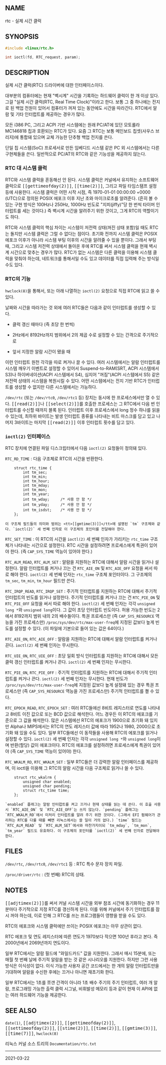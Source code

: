 ## NAME

rtc - 실제 시간 클럭

## SYNOPSIS

```c
#include <linux/rtc.h>

int ioctl(fd, RTC_request, param);
```

## DESCRIPTION

실제 시간 클럭(RTC) 드라이버에 대한 인터페이스이다.

대부분의 컴퓨터에는 현재 "벽시계" 시간을 기록하는 하드웨어 클럭이 한 개 이상 있다. 그걸 "실제 시간 클럭(RTC, Real Time Clock)"이라고 한다. 보통 그 중 하나에는 전지로 된 백업 전원이 있어서 컴퓨터가 꺼져 있는 동안에도 시간을 따라간다. RTC에서 알람 및 기타 인터럽트를 제공하는 경우가 많다.

모든 i386 PC, 그리고 ACPI 기반 시스템에는 원래 PC/AT에 있던 모토롤라 MC146818 칩과 호환되는 RTC가 있다. 요즘 그 RTC는 보통 메인보드 칩셋(사우스 브리지)에 통합돼 있으며 교체 가능한 단추형 백업 전지를 쓴다.

단일 칩 시스템(SoC) 프로세서로 만든 임베디드 시스템 같은 PC 외 시스템에서는 다른 구현체들을 쓴다. 일반적으로 PC/AT의 RTC와 같은 기능성을 제공하지 않는다.

### RTC 대 시스템 클럭

RTC와 시스템 클럭을 혼동해선 안 된다. 시스템 클럭은 커널에서 유지하는 소프트웨어 클럭으로 <tt>[[gettimeofday(2)]]</tt>, <tt>[[time(2)]]</tt>, 그리고 파일 타임스탬프 설정 등에 사용한다. 시스템 클럭은 어떤 시작 시점, 즉 1970-01-01 00:00:00 +0000 (UTC)으로 정의된 POSIX 에포크 이후 지난 초와 마이크로초를 알려준다. (흔히 볼 수 있는 구현 방식은 100Hz나 250Hz, 1000Hz 빈도로 "지피(jiffy)"당 한 번씩 타이머 인터럽트를 세는 것이다.) 즉 벽시계 시간을 알려주기 위한 것이고, 그게 RTC의 역할이기도 하다.

RTC와 시스템 클럭의 핵심 차이는 시스템이 저전력 상태(꺼진 상태 포함)일 때도 RTC는 돌지만 시스템 클럭은 그럴 수 없다는 점이다. 초기화 전까지 시스템 클럭은 POSIX 에포크 이후가 아니라 시스템 부팅 이후의 시간을 알려줄 수 있을 뿐이다. 그래서 부팅 때, 그리고 시스템 저전력 상태에서 돌아온 후에 RTC를 써서 시스템 클럭을 현재 벽시계 시간으로 맞추는 경우가 많다. RTC가 없는 시스템은 다른 클럭을 이용해 시스템 클럭을 맞춰야 하는데, 네트워크를 통해서일 수도 있고 데이터를 직접 입력해 주는 방식일 수도 있다.

### RTC의 기능

`hwclock(8)`을 통해서, 또는 아래 나열하는 `ioctl(2)` 요청으로 직접 RTC에 읽고 쓸 수 있다.

날짜와 시간을 따라가는 것 외에 여러 RTC들은 다음과 같이 인터럽트를 생성할 수 있다.

* 클럭 갱신 때마다 (즉 초당 한 번씩)

* 2Hz에서 8192Hz까지 범위에서 2의 제곱 수로 설정할 수 있는 간격으로 주기적으로

* 앞서 지정한 알람 시간이 됐을 때

이런 인터럽트 원천 각각을 따로 켜거나 끌 수 있다. 여러 시스템에서는 알람 인터럽트를 시스템 깨우기 이벤트로 설정할 수 있어서 Suspend-to-RAM(SRT, ACPI 시스템에서 S3)나 하이버네이션(ACPI 시스템에서 S4), 심지어 "꺼짐"(ACPI 시스템에서 S5) 같은 저전력 상태의 시스템을 복원시킬 수 있다. 어떤 시스템에서는 전지 기반 RTC가 인터럽트를 생성할 수 없지만 다른 시스템에서는 가능하다.

`/dev/rtc` (또는 `/dev/rtc0`, `/dev/rtc1` 등) 장치는 동시에 한 프로세스에서만 열 수 있다. <tt>[[read(2)]]</tt>나 <tt>[[select(2)]]</tt>를 호출한 프로세스는 그 RTC에서 다음 번 인터럽트를 수신할 때까지 블록 된다. 인터럽트 이후 프로세스에서 long 정수 하나를 읽을 수 있는데, 최하위 바이트는 발생 인터럽트 종류를 나타내는 비트 마스크를 담고 있고 나머지 3바이트는 마지막 <tt>[[read(2)]]</tt> 이후 인터럽트 횟수를 담고 있다.

### `ioctl(2)` 인터페이스

RTC 장치에 연결된 파일 디스크립터에서 다음 `ioctl(2)` 요청들이 정의돼 있다.

`RTC_RD_TIME`
:   다음 구조체로 RTC의 시간을 반환한다.

        struct rtc_time {
            int tm_sec;
            int tm_min;
            int tm_hour;
            int tm_mday;
            int tm_mon;
            int tm_year;
            int tm_wday;     /* 사용 안 함 */
            int tm_yday;     /* 사용 안 함 */
            int tm_isdst;    /* 사용 안 함 */
        };

    이 구조체 필드들의 의미와 범위는 <tt>[[gmtime(3)]]</tt>에 설명된 `tm` 구조체와 같다. `ioctl(2)` 세 번째 인자로 이 구조체의 포인터를 전달해야 한다.

`RTC_SET_TIME`
:   이 RTC의 시간을 `ioctl(2)` 세 번째 인자가 가리키는 `rtc_time` 구조체가 나타내는 시간으로 설정한다. RTC 시간을 설정하려면 프로세스에게 특권이 있어야 한다. (즉 `CAP_SYS_TIME` 역능이 있어야 한다.)

`RTC_ALM_READ`, `RTC_ALM_SET`
:   알람을 지원하는 RTC에 대해서 알람 시간을 읽거나 설정한다. 알람 인터럽트를 켜거나 끄는 건 `RTC_AIE_ON` 및 `RTC_AIE_OFF` 요청을 써서 따로 해야 한다. `ioctl(2)` 세 번째 인자는 `rtc_time` 구조체 포인터이다. 그 구조체의 `tm_sec`, `tm_min`, `tm_hour` 필드만 쓴다.

`RTC_IRQP_READ`, `RTC_IRQP_SET`
:   주기적 인터럽트를 지원하는 RTC에 대해서 주기적 인터럽트의 빈도를 읽거나 설정한다. 주기적 인터럽트를 켜거나 끄는 건 `RTC_PIE_ON` 및 `RTC_PIE_OFF` 요청을 써서 따로 해야 한다. `ioctl(2)` 세 번째 인자는 각각 `unsigned long *`와 `unsigned long`이다. 그 값이 초당 인터럽트 빈도이다. 허용 가능한 빈도는 2에서 8192까지 범위 내의 2의 배수들이다. 특권 프로세스만 (즉 `CAP_SYS_RESOURCE` 역능을 가진 프로세스만) `/proc/sys/dev/rtc/max-user-freq`에 지정된 값보다 높게 빈도를 설정할 수 있다. (이 파일에 기본으로 들어 있는 값은 64이다.)

`RTC_AIE_ON`, `RTC_AIE_OFF`
:   알람을 지원하는 RTC에 대해서 알람 인터럽트를 켜거나 끈다. `ioctl(2)` 세 번째 인자는 무시한다.

`RTC_UIE_ON`, `RTC_UIE_OFF`
:   초당 일회 방식 인터럽트를 지원하는 RTC에 대해서 모든 클럭 갱신 인터럽트를 켜거나 끈다. `ioctl(2)` 세 번째 인자는 무시한다.

`RTC_PIE_ON`, `RTC_PIE_OFF`
:   주기적 인터럽트를 지원하는 RTC에 대해서 주기적 인터럽트를 켜거나 끈다. `ioctl(2)` 세 번째 인자는 무시한다. 현재 빈도가 `/proc/sys/dev/rtc/max-user-freq`에 지정된 값보다 높게 설정돼 있는 경우 특권 프로세스만 (즉 `CAP_SYS_RESOURCE` 역능을 가진 프로세스만) 주기적 인터럽트를 켤 수 있다.

`RTC_EPOCH_READ`, `RTC_EPOCH_SET`
:   여러 RTC들에선 8비트 레지스터로 연도를 나타내고 8비트 이진 값으로 또는 BCD 값으로 해석한다. 어느 경우든 이 RTC의 에포크를 기준으로 그 값을 해석한다. 많은 시스템에선 RTC의 에포크가 1900으로 초기화 돼 있지만 Alpha나 MIPS에서는 RTC의 연도 레지스터 값에 따라 1952나 1980, 2000으로 초기화 돼 있을 수도 있다. 일부 RTC들에선 이 동작들을 사용해 RTC의 에포크를 읽거나 설정할 수 있다. `ioctl(2)` 세 번째 인자는 각각 `unsigned long *`와 `unsigned long`이며 반환(할당) 값이 에포크이다. RTC의 에포크를 설정하려면 프로세스에게 특권이 있어야 (즉 `CAP_SYS_TIME` 역능이 있어야) 한다.

`RTC_WKALM_RD`, `RTC_WKALM_SET`
:   일부 RTC들은 더 강력한 알람 인터페이스를 제공하며, 이 ioctl을 이용해 그 RTC의 알람 시간을 다음 구조체로 읽거나 쓸 수 있다.

        struct rtc_wkalrm {
            unsigned char enabled;
            unsigned char pending;
            struct rtc_time time;
        };

    `enabled` 플래그는 알람 인터럽트를 켜고 끄거나 현재 상태를 읽는 데 쓴다. 이 호출 사용 시 `RTC_AIE_ON` 및 `RTC_AIE_OFF`는 쓰지 않는다. `pending` 플래그는 `RTC_WKALM_RD`에서 미처리 인터럽트를 알려 주기 위한 것이다. (그래서 EFI 펌웨어가 관리하는 RTC를 다룰 때를 빼면 리눅스에서는 쓸 일이 거의 없다.) `time` 필드는 `RTC_ALM_READ` 및 `RTC_ALM_SET`에서와 마찬가지이되 `tm_mday`, `tm_mon`, `tm_year` 필드도 유효하다. 이 구조체의 포인터를 `ioctl(2)` 세 번째 인자로 전달해야 한다.

## FILES

`/dev/rtc`, `/dev/rtc0`, `/dev/rtc1` 등
:   RTC 특수 문자 장치 파일.

`/proc/driver/rtc`
:   (첫 번째) RTC의 상태.

## NOTES

<tt>[[adjtimex(2)]]</tt>를 써서 커널 시스템 시간을 외부 참조 시간에 동기화하는 경우 11분마다 주기적으로 지정 RTC를 갱신하게 된다. 이를 위해 커널에서 주기 인터럽트를 잠시 꺼야 하는데, 이로 인해 그 RTC를 쓰는 프로그램들이 영향을 받을 수도 있다.

RTC의 에포크와 시스템 클럭에만 쓰이는 POSIX 에포크는 아무 상관이 없다.

RTC 에포크 및 연도 레지스터에 따른 연도가 1970보다 작으면 100년 후라고 본다. 즉 2000년에서 2069년까지 연도이다.

일부 RTC에서는 알람 필드에 "와일드카드" 값을 지원한다. 그래서 매시 15분에, 또는 매월 첫 번째 날에 주기적 알람을 받는 것 같은 시나리오를 지원한다. 하지만 그런 사용 방식은 이식성이 없다. 이식 가능한 사용자 공간 코드에서는 한 개의 알람 인터럽트만을 기대하며 알람을 수신한 후에는 끄거나 아니면 재초기화 한다.

일부 RTC에서는 1초를 쪼갠 간격이 아니라 1초 배수 주기의 주기 인터럽트, 여러 개 알람, 프로그래밍 가능한 출력 클럭 시그널, 비휘발성 메모리 등과 같이 현재 이 API에 없는 여러 하드웨어 기능을 제공한다.

## SEE ALSO

`date(1)`, <tt>[[adjtimex(2)]]</tt>, <tt>[[gettimeofday(2)]]</tt>, <tt>[[settimeofday(2)]]</tt>, <tt>[[stime(2)]]</tt>, <tt>[[time(2)]]</tt>, <tt>[[gmtime(3)]]</tt>, <tt>[[time(7)]]</tt>, `hwclock(8)`

리눅스 커널 소스 트리의 `Documentation/rtc.txt`

----

2021-03-22
